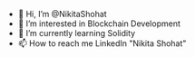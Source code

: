 - 👋 Hi, I’m @NikitaShohat 
- 👀 I’m interested in Blockchain Development
- 🌱 I’m currently learning Solidity
- 📫 How to reach me LinkedIn "Nikita Shohat"

<!---
NikitaShohat/NikitaShohat is a ✨ special ✨ repository because its `README.md` (this file) appears on your GitHub profile.
You can click the Preview link to take a look at your changes.
--->

